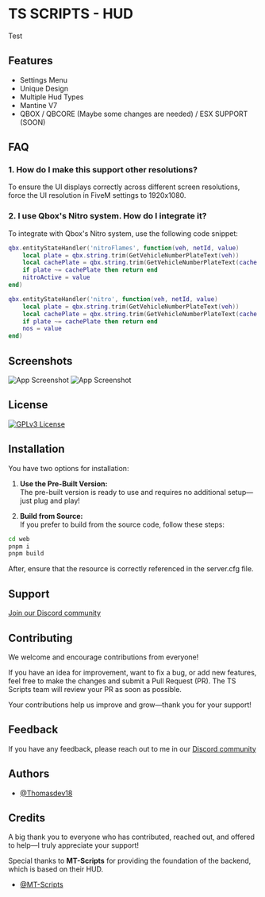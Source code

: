 
# TS SCRIPTS - HUD
Test
## Features

- Settings Menu
- Unique Design
- Multiple Hud Types
- Mantine V7
- QBOX / QBCORE (Maybe some changes are needed) / ESX SUPPORT (SOON)

## FAQ

### 1. How do I make this support other resolutions?
To ensure the UI displays correctly across different screen resolutions, force the UI resolution in FiveM settings to 1920x1080.

### 2. I use Qbox's Nitro system. How do I integrate it?
To integrate with Qbox's Nitro system, use the following code snippet:

```lua
qbx.entityStateHandler('nitroFlames', function(veh, netId, value)
    local plate = qbx.string.trim(GetVehicleNumberPlateText(veh))
    local cachePlate = qbx.string.trim(GetVehicleNumberPlateText(cache.vehicle))
    if plate ~= cachePlate then return end
    nitroActive = value
end)

qbx.entityStateHandler('nitro', function(veh, netId, value)
    local plate = qbx.string.trim(GetVehicleNumberPlateText(veh))
    local cachePlate = qbx.string.trim(GetVehicleNumberPlateText(cache.vehicle))
    if plate ~= cachePlate then return end
    nos = value
end)
```

## Screenshots

![App Screenshot](https://i.imgur.com/wG5Z5no.png)
![App Screenshot](https://i.imgur.com/V225TP3.png)

## License

[![GPLv3 License](https://img.shields.io/badge/License-GPL%20v3-yellow.svg)](https://www.gnu.org/licenses/gpl-3.0.html)


## Installation

You have two options for installation:

  1. **Use the Pre-Built Version:**  
   The pre-built version is ready to use and requires no additional setup—just plug and play!

  2. **Build from Source:**  
   If you prefer to build from the source code, follow these steps:

   ```bash
   cd web
   pnpm i
   pnpm build
   ```
After, ensure that the resource is correctly referenced in the server.cfg file.
## Support

[Join our Discord community](https://discord.gg/UBnX997H6A)


## Contributing

We welcome and encourage contributions from everyone!

If you have an idea for improvement, want to fix a bug, or add new features, feel free to make the changes and submit a Pull Request (PR). The TS Scripts team will review your PR as soon as possible.

Your contributions help us improve and grow—thank you for your support!
## Feedback

If you have any feedback, please reach out to me in our [Discord community](https://discord.gg/UBnX997H6A)


## Authors

- [@Thomasdev18](https://github.com/Thomasdev18)


## Credits
A big thank you to everyone who has contributed, reached out, and offered to help—I truly appreciate your support!

Special thanks to **MT-Scripts** for providing the foundation of the backend, which is based on their HUD.

- [@MT-Scripts](https://github.com/MT-Scripts)

